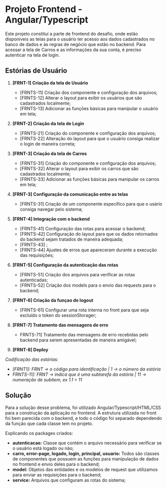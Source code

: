 # Projeto Frontend - Angular/Typescript
Este projeto constitui a parte de frontend do desafio, onde estão disponíveis as telas para o usuário ter acesso aos dados cadastrados no banco de dados e às regras de negócio que estão no backend. Para acessar a tela de Carros e as informações da sua conta, é preciso autenticar na tela de login.

## Estórias de Usuário

1. **[FRNT-1] Criação da tela de Usuário**
   - [FRNTS-11] Criação dos componente e configuração dos arquivos;
   - [FRNTS-12] Alterar o layout para exibir os usuários que são cadastrados localmente;
   - [FRNTS-13] Adicionar as funções básicas para manipular o usuário em tela;

2. **[FRNT-2] Criação da tela de Login**
   - [FRNTS-21] Criação do componente e configuração dos arquivos;
   - [FRNTS-22] Alteração do layout para que o usuário consiga realizar o login de maneira correta;

3. **[FRNT-3] Criação da tela de Carros**
   - [FRNTS-31] Criação do componente e configuração dos arquivos;
   - [FRNTS-32] Alterar o layout para exibir os carros que são cadastrados localmente;
   - [FRNTS-33] Adicionar as funções básicas para manipular os carros em tela;

3. **[FRNT-3] Configuração da comunicação entre as telas**
   - [FRNTS-31] Criação de um componente especifico para que o usário consiga navegar pelo sistema;

4. **[FRNT-4] Integração com o backend**
   - [FRNTS-41] Configuração das rotas para acessar o backend;
   - [FRNTS-42] Configuração do layout para que os dados retornados do backend sejam tratados de maneira adequada;
   - [FRNTS-43] ;
   - [FRNTS-44] Ajustes de erros que apareceram durante a execução das requisições;

5. **[FRNT-5] Configuração da autenticação das rotas**
   - [FRNTS-51] Criação dos arquivos para verificar as rotas autenticadas;
   - [FRNTS-52] Criação dos models para o envio das requests para o backend;

6. **[FRNT-6] Criação da funçao de logout**
   - [FRNTS-61] Configurar uma rota interna no front para que seja excluído o token do sessionStorager;

7. **[FRNT-7] Tratamento das mensagens de erro**
   - FRNTS-71] Tratamento das mensagens de erro recebidas pelo backend para serem apresentadas de maneira amigável;

8. **[FRNT-8] Deploy**
  
_Codificação das estórias:_
   - _[FRNT1]: FRNT -> o código para identificação | 1 -> o número da estória_
   - _FRNTS-11]: FRNT -> indica que é uma subtarefa da estória | 11 -> numeração de subitem, ex 1.1 = 11_

## Solução

Para a solução desse problema, foi utilizado Angular/Typescript/HTML/CSS para a construção da aplicação no frontend. A estrutura utilizada no front foi bem parecida com o backend, e todo o código foi separado dependendo da função que cada classe tem no projeto.

Explicando os packages criados:

- **autenticacao:** Classe que contém o arquivo necessário para verificar se o usuário está logado ou não;
- **carro, error-page, logado, login, principal, usuario:** Todos são classes de componentes que possuem as funções para manipulação de dados no frontend e envio deles para o backend;
- **model:** Objetos das entidades e os modelos de request que utilizamos para enviar as requisições para o backend;
- **service:** Arquivos que configuram as rotas do sistema;
